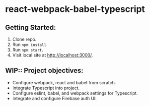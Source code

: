 # react-webpack-babel-typescript

## Getting Started:

1. Clone repo.
2. Run `npm install`.
3. Run `npm start`.
4. Visit local site at [http://localhost:3000/](http://localhost:3000/).

## WIP:: Project objectives:

- Configure webpack, react and babel from scratch.
- Integrate Typescript into project.
- Configure eslint, babel, and webpack settings for Typescript.
- Integrate and configure Firebase auth UI.
